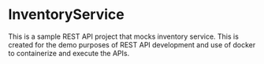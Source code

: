 # InventoryService
This is a sample REST API project that mocks inventory service. This is created for the demo purposes of REST API development and use of docker to containerize and execute the APIs.
